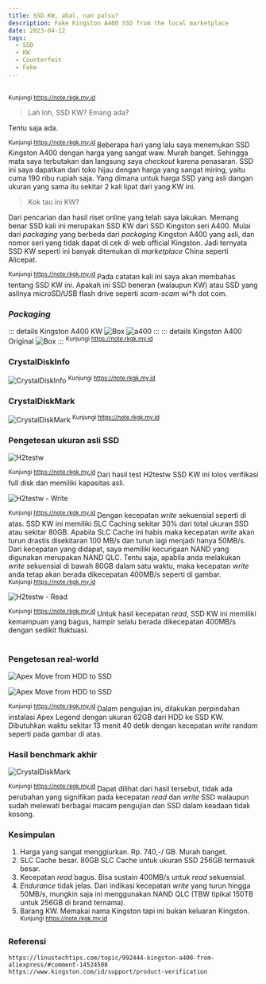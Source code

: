 ```yaml
---
title: SSD KW, abal, nan palsu?
description: Fake Kingston A400 SSD from the local marketplace 
date: 2023-04-12
tags:
  - SSD
  - KW
  - Counterfeit
  - Fake
---
```


<br><sup class="watermark">Kunjungi https://note.rkgk.my.id </sup> 

> Lah loh, SSD KW? Emang ada? 


Tentu saja ada.

<sup class="watermark">Kunjungi https://note.rkgk.my.id </sup>
Beberapa hari yang lalu saya menemukan SSD Kingston A400 dengan harga yang sangat waw. Murah banget. Sehingga mata saya terbutakan dan langsung saya *checkout* karena penasaran. SSD ini saya dapatkan dari toko hijau dengan harga yang sangat miring, yaitu cuma 190 ribu rupiah saja. Yang dimana untuk harga SSD yang asli dangan ukuran yang sama itu sekitar 2 kali lipat dari yang KW ini. 

> Kok tau ini KW?

Dari pencarian dan hasil riset online yang telah saya lakukan. Memang benar SSD kali ini merupakan SSD KW dari SSD Kingston seri A400. Mulai dari *packaging* yang berbeda dari *packaging* Kingston A400 yang asli, dan nomor seri yang tidak dapat di cek di web official Kingston. Jadi ternyata SSD KW seperti ini banyak ditemukan di *marketplace* China seperti Alicepat.

<sup class="watermark">Kunjungi https://note.rkgk.my.id </sup>
Pada catatan kali ini saya akan membahas tentang SSD KW ini. Apakah ini SSD beneran (walaupun KW) atau SSD yang aslinya microSD/USB flash drive seperti *scam-scam* wi*h dot com.


### *Packaging*
::: details Kingston A400 KW
![Box](/public/a400-1.jpg)
![a400](/public/a400-2.jpg)
:::
::: details Kingston A400 Original
![Box](/public/a400-3.jpg)
:::
<sup class="watermark">Kunjungi https://note.rkgk.my.id </sup><br>
### CrystalDiskInfo

![CrystalDiskInfo](/public/a400kwinfo.png)
<sup class="watermark">Kunjungi https://note.rkgk.my.id </sup>
### CrystalDiskMark

![CrystalDiskMark](/public/a400kwdiskmark.png)
<sup class="watermark">Kunjungi https://note.rkgk.my.id </sup>

### Pengetesan ukuran asli SSD

![H2testw](/public/a400h2test.png)

<sup class="watermark">Kunjungi https://note.rkgk.my.id </sup>
Dari hasil test H2testw SSD KW ini lolos verifikasi full disk dan memiliki kapasitas asli.

![H2testw - Write](/public/a400kwh2write.png)

<sup class="watermark">Kunjungi https://note.rkgk.my.id </sup>
Dengan kecepatan *write* sekuensial seperti di atas. SSD KW ini memiliki SLC Caching sekitar 30% dari total ukuran SSD atau sekitar 80GB. Apabila SLC Cache ini habis maka kecepatan *write* akan turun drastis disekitaran 100 MB/s dan turun lagi menjadi hanya 50MB/s. Dari kecepatan yang didapat, saya memiliki kecurigaan NAND yang digunakan merupakan NAND QLC. Tentu saja, apabila anda melakukan *write* sekuensial di bawah 80GB dalam satu waktu, maka kecepatan *write* anda tetap akan berada dikecepatan 400MB/s seperti di gambar.
<br><sup class="watermark">Kunjungi https://note.rkgk.my.id </sup>

![H2testw - Read](/public/a400kwh2read.png)

<sup class="watermark">Kunjungi https://note.rkgk.my.id </sup>
Untuk hasil kecepatan *read*, SSD KW ini memiliki kemampuan yang bagus, hampir selalu berada dikecepatan 400MB/s dengan sedikit fluktuasi.
<br><br>
### Pengetesan real-world


![Apex Move from HDD to SSD](/public/a400kwsteam.png)

![Apex Move from HDD to SSD](/public/a400kwapexwrite.png)

<sup class="watermark">Kunjungi https://note.rkgk.my.id </sup>
Dalam pengujian ini, dilakukan perpindahan instalasi Apex Legend dengan ukuran 62GB dari HDD ke SSD KW. Dibutuhkan waktu sekitar 13 menit 40 detik dengan kecepatan *write* random seperti pada gambar di atas.

### Hasil benchmark akhir


![CrystalDiskMark](/public/a400kwdiskmark-after.png)

<sup class="watermark">Kunjungi https://note.rkgk.my.id </sup>
Dapat dilihat dari hasil tersebut, tidak ada perubahan yang signifikan pada kecepatan *read* dan *write* SSD walaupun sudah melewati berbagai macam pengujian dan SSD dalam keadaan tidak kosong.    

### Kesimpulan

1. Harga yang sangat menggiurkan. Rp. 740,-/ GB. Murah banget.
2. SLC Cache besar. 80GB SLC Cache untuk ukuran SSD 256GB termasuk besar.
3. Kecepatan *read* bagus. Bisa sustain 400MB/s untuk *read* sekuensial.
4. *Endurance* tidak jelas. Dari indikasi kecepatan *write* yang turun hingga 50MB/s, mungkin saja ini menggunakan NAND QLC (TBW tipikal 150TB untuk 256GB di brand ternama).
5. Barang KW. Memakai nama Kingston tapi ini bukan keluaran Kingston.  
<sup class="watermark">Kunjungi https://note.rkgk.my.id </sup>

### Referensi
```
https://linustechtips.com/topic/992444-kingston-a400-from-aliexpress/#comment-14524508
https://www.kingston.com/id/support/product-verification
```